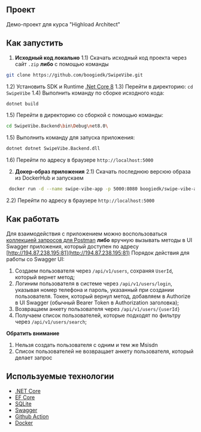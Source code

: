 
## Проект

Демо-проект для курса "Highload Architect"


## Как запустить

1) **Исходный код локально**
1.1) Скачать исходный код проекта через сайт `.zip` **либо** с помощью команды
```sh
git clone https://github.com/boogiedk/SwipeVibe.git
```
1.2) Установить SDK и Runtime [.Net Core 8](https://dotnet.microsoft.com/en-us/download/dotnet/8.0) 
1.3) Перейти в директорию:
```cd SwipeVibe```
1.4) Выполнить команду по сборке исходного кода:
```sh
dotnet build
```
1.5) Перейти в директорию со сборкой с помощью команды:
```sh
cd SwipeVibe.Backend\bin\Debug\net8.0\
```
1.5) Выполнить команду для запуска приложения:
```sh
dotnet dotnet SwipeVibe.Backend.dll
```
1.6) Перейти по адресу в браузере `http://localhost:5000`

2) **Докер-образ приложения**
2.1) Скачать последнюю версюю образа из DockerHub и запускаем
```sh
 docker run -d --name swipe-vibe-app -p 5000:8080 boogiedk/swipe-vibe-app:latest
```
2.2) Перейти по адресу в браузере `http://localhost:5000`


## Как работать

Для взаимодействия с приложением можно воспользоваться [коллекцией запросов для Postman](./Documentation/SwipeVibeCollection.postman_collection.json) **либо** вручную вызывать методы в UI Swagger приложения, который доступен по адресу [http://194.87.238.195:81](http://194.87.238.195:81) 
Порядок действия для работы со Swagger UI:
1) Создаем пользователя через ```/api/v1/users```, сохраняя ```UserId```, который вернет метод;
2) Логиним пользователя в системе через ```/api/v1/users/login```, указывая номер телефона и пароль, указанный при создании пользователя. Токен, который вернул метод, добавляем в Authorize в UI Swagger (обычный Bearer Token в Authorization заголовка);
3) Возвращаем анкету пользователя через ```/api/v1/users/{userId}```
4) Получаем список пользователей, которые подходят по фильтру через ```/api/v1/users/search```;

**Обратить внимание**
1) Нельзя создать пользователя с одним и тем же Msisdn
2) Список пользователей не возвращает анкету пользователя, который делает запрос


## Используемые технологии

* [.NET Core](https://github.com/dotnet)
* [EF Core](https://github.com/dotnet/efcore)
* [SQLite](https://www.sqlite.org/index.html)
* [Swagger](https://swagger.io/)
* [Github Action](https://github.com/features/actions)
* [Docker](https://www.docker.com/)
